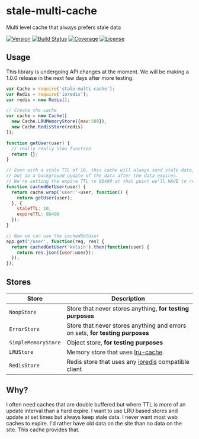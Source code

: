 # stale-multi-cache
Multi level cache that always prefers stale data

[![Version](https://img.shields.io/npm/v/stale-multi-cache.svg)](https://www.npmjs.com/package/stale-multi-cache)
[![Build Status](https://img.shields.io/travis/kelsin/stale-multi-cache.svg)](https://travis-ci.org/kelsin/stale-multi-cache)
[![Coverage](https://img.shields.io/codecov/c/github/kelsin/stale-multi-cache.svg)](https://codecov.io/gh/kelsin/stale-multi-cache)
[![License](https://img.shields.io/npm/l/stale-multi-cache.svg)](http://spdx.org/licenses/MIT)

## Usage

This library is undergoing API changes at the moment. We will be making a 1.0.0
release in the next few days after more testing.

```js
var Cache = require('stale-multi-cache');
var Redis = require('ioredis');
var redis = new Redis();

// Create the cache
var cache = new Cache([
  new Cache.LRUMemoryStore({max:500}),
  new Cache.RedisStore(redis)
]);

function getUser(user) {
  // really really slow function
  return {};
}

// Even with a stale TTL of 10, this cache will always send stale data,
// but do a background update of the data after the data expires.
// We're setting the expire TTL to 86400 at that point we'll HAVE to refresh.
function cachedGetUser(user) {
  return cache.wrap('user:'+user, function() {
    return getUser(user);
  }, {
    staleTTL: 10,
    expireTTL: 86400
  });
}

// Now we can use the cachedGetUser
app.get('/user', function(req, res) {
  return cachedGetUser('kelsin').then(function(user) {
    return res.json({user:user});
  });
});
```

## Stores

| Store | Description |
| --- | --- |
| `NoopStore` | Store that never stores anything, **for testing purposes** |
| `ErrorStore` | Store that never stores anything and errors on sets, **for testing purposes** |
| `SimpleMemoryStore` | Object store, **for testing purposes** |
| `LRUStore` | Memory store that uses [lru-cache](https://www.npmjs.com/package/lru-cache) |
| `RedisStore` | Redis store that uses any [ioredis](https://www.npmjs.com/package/ioredis) compatible client |

## Why?

I often need caches that are double buffered but where TTL is more of an update
interval than a hard expire. I want to use LRU based stores and update at set
times but always keep stale data. I never want most web caches to expire. I'd
rather have old data on the site than no data on the site. This cache provides
that.
